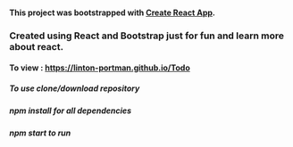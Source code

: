 #### This project was bootstrapped with [Create React App](https://github.com/facebookincubator/create-react-app).
### Created using React and Bootstrap just for fun and learn more about react.

#### To view : https://linton-portman.github.io/Todo

##### To use clone/download repository

##### npm install for all dependencies

##### npm start to run
